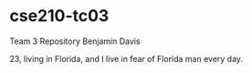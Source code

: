 # cse210-tc03
Team 3 Repository
Benjamin Davis

23, living in Florida, and I live in fear of Florida man every day. 
